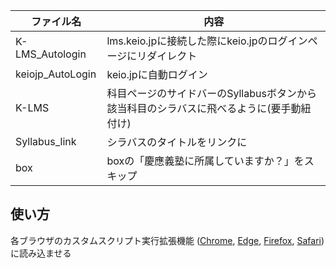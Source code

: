 | ファイル名       | 内容                                                                                     |
| ---------------- | ---------------------------------------------------------------------------------------- |
| K-LMS_Autologin  | lms.keio.jpに接続した際にkeio.jpのログインページにリダイレクト                           |
| keiojp_AutoLogin | keio.jpに自動ログイン                                                                    |
| K-LMS            | 科目ページのサイドバーのSyllabusボタンから該当科目のシラバスに飛べるように(要手動紐付け) |
| Syllabus_link    | シラバスのタイトルをリンクに                                                             |
| box              | boxの「慶應義塾に所属していますか？」をスキップ                                          |

## 使い方
各ブラウザのカスタムスクリプト実行拡張機能 ([Chrome](https://chrome.google.com/webstore/detail/tampermonkey/dhdgffkkebhmkfjojejmpbldmpobfkfo?hl=ja), [Edge](https://microsoftedge.microsoft.com/addons/detail/tampermonkey/iikmkjmpaadaobahmlepeloendndfphd?hl=ja-JP), [Firefox](https://addons.mozilla.org/ja/firefox/addon/tampermonkey/), [Safari](https://apps.apple.com/jp/app/userscripts/id1463298887)) に読み込ませる
